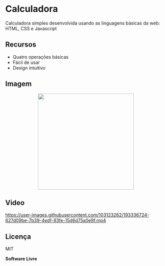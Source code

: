 # Calculadora

Calculadora simples desenvolvida usando as linguagens básicas da web: HTML, CSS e Javascript

## Recursos

- Quatro operações básicas
- Fácil de usar
- Design intuitivo

## Imagem

<div align="center">
<img src="https://user-images.githubusercontent.com/103123262/193333818-7ded3bf1-4ed4-41e4-9256-44e5a254e07c.jpg" width="300px" />
    
</div>

## Video 

 https://user-images.githubusercontent.com/103123262/193336724-627d09be-7b39-4edf-93fe-15d6d75a0e9f.mp4

## Licença

MIT

**Software Livre**
